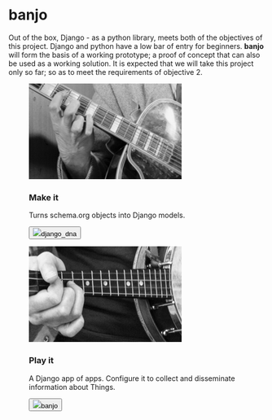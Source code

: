 # banjo
Out of the box, Django - as a python library, meets both of the objectives of this project. Django and python have a low bar of entry for beginners. **banjo** will form the basis of a working prototype; a proof of concept that can also be used as a working solution. It is expected that we will take this project only so far; so as to meet the requirements of objective 2.
<section>
  <figure>
  <img src="static/django_dna.png">
  <h3>Make it</h3>
  <p>Turns schema.org objects into Django models.</p>
  <p><a href="django_dna"><button><img src="django_dna/apple-touch-icon.png">django_dna</button></a></p>
</figure>
  <figure>
  <img src="static/banjo.png">
  <h3>Play it</h3>
  <p>A Django app of apps. Configure it to collect and disseminate information about Things.</p>
  <p><a href="banjo"><button><img src="banjo/apple-touch-icon.png">banjo</button></a></p>
</figure>
</section>
